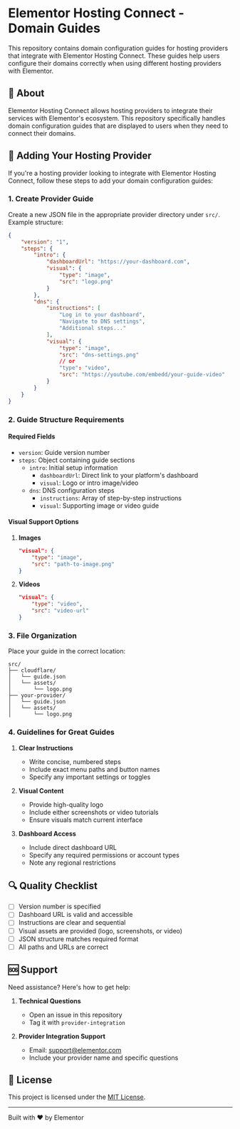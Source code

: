 # Elementor Hosting Connect - Domain Guides

This repository contains domain configuration guides for hosting providers that integrate with Elementor Hosting Connect. These guides help users configure their domains correctly when using different hosting providers with Elementor.

## 📖 About

Elementor Hosting Connect allows hosting providers to integrate their services with Elementor's ecosystem. This repository specifically handles domain configuration guides that are displayed to users when they need to connect their domains.

## 🤝 Adding Your Hosting Provider

If you're a hosting provider looking to integrate with Elementor Hosting Connect, follow these steps to add your domain configuration guides:

### 1. Create Provider Guide

Create a new JSON file in the appropriate provider directory under `src/`. Example structure:

```json
{
    "version": "1",
    "steps": {
        "intro": {
            "dashboardUrl": "https://your-dashboard.com",
            "visual": {
                "type": "image",
                "src": "logo.png"
            }
        },
        "dns": {
            "instructions": [
                "Log in to your dashboard",
                "Navigate to DNS settings",
                "Additional steps..."
            ],
            "visual": {
                "type": "image",
                "src": "dns-settings.png"
                // or
                "type": "video",
                "src": "https://youtube.com/embedd/your-guide-video"
            }
        }
    }
}
```

### 2. Guide Structure Requirements

#### Required Fields
- `version`: Guide version number
- `steps`: Object containing guide sections
  - `intro`: Initial setup information
    - `dashboardUrl`: Direct link to your platform's dashboard
    - `visual`: Logo or intro image/video
  - `dns`: DNS configuration steps
    - `instructions`: Array of step-by-step instructions
    - `visual`: Supporting image or video guide

#### Visual Support Options
1. **Images**
   ```json
   "visual": {
       "type": "image",
       "src": "path-to-image.png"
   }
   ```
2. **Videos**
   ```json
   "visual": {
       "type": "video",
       "src": "video-url"
   }
   ```

### 3. File Organization

Place your guide in the correct location:
```
src/
├── cloudflare/
│   └── guide.json
│   └── assets/
│       └── logo.png
├── your-provider/
│   └── guide.json
│   └── assets/
│       └── logo.png
```

### 4. Guidelines for Great Guides

1. **Clear Instructions**
   - Write concise, numbered steps
   - Include exact menu paths and button names
   - Specify any important settings or toggles

2. **Visual Content**
   - Provide high-quality logo
   - Include either screenshots or video tutorials
   - Ensure visuals match current interface

3. **Dashboard Access**
   - Include direct dashboard URL
   - Specify any required permissions or account types
   - Note any regional restrictions

## 🔍 Quality Checklist

- [ ] Version number is specified
- [ ] Dashboard URL is valid and accessible
- [ ] Instructions are clear and sequential
- [ ] Visual assets are provided (logo, screenshots, or video)
- [ ] JSON structure matches required format
- [ ] All paths and URLs are correct

## 🆘 Support

Need assistance? Here's how to get help:

1. **Technical Questions**
   - Open an issue in this repository
   - Tag it with `provider-integration`

2. **Provider Integration Support**
   - Email: support@elementor.com
   - Include your provider name and specific questions

## 📜 License

This project is licensed under the [MIT License](LICENSE).

---

Built with ❤️ by Elementor
